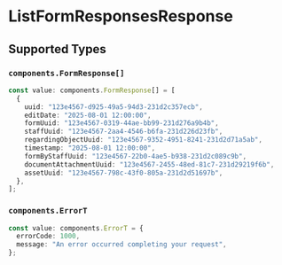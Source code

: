 # ListFormResponsesResponse


## Supported Types

### `components.FormResponse[]`

```typescript
const value: components.FormResponse[] = [
  {
    uuid: "123e4567-d925-49a5-94d3-231d2c357ecb",
    editDate: "2025-08-01 12:00:00",
    formUuid: "123e4567-0319-44ae-bb99-231d276a9b4b",
    staffUuid: "123e4567-2aa4-4546-b6fa-231d226d23fb",
    regardingObjectUuid: "123e4567-9352-4951-8241-231d2d71a5ab",
    timestamp: "2025-08-01 12:00:00",
    formByStaffUuid: "123e4567-22b0-4ae5-b938-231d2c089c9b",
    documentAttachmentUuid: "123e4567-2455-48ed-81c7-231d29219f6b",
    assetUuid: "123e4567-798c-43f0-805a-231d2d51697b",
  },
];
```

### `components.ErrorT`

```typescript
const value: components.ErrorT = {
  errorCode: 1000,
  message: "An error occurred completing your request",
};
```

